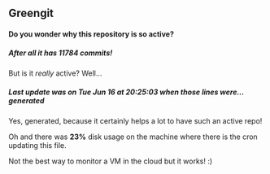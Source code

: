 ## Greengit

#### Do you wonder why this repository is so active?

##### After all it has 11784 commits!

But is it *really* active? Well...

##### Last update was on Tue Jun 16 at 20:25:03 when those lines were... generated

Yes, generated, because it certainly helps a lot to have such an active repo!

Oh and there was **23%** disk usage on the machine
where there is the cron updating this file.

Not the best way to monitor a VM in the cloud but it works! :)
